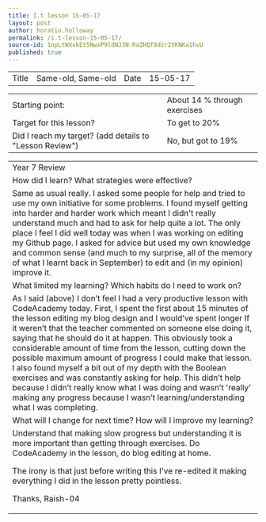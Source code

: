 ```yaml
---
title: I.t lesson 15-05-17
layout: post
author: horatio.holloway
permalink: /i.t-lesson-15-05-17/
source-id: 1npLtWXvkEt5NwxP9ldNJ3N-RaZHQf8dzr2VKNKa1hvU
published: true
---
```

<table>
  <tr>
    <td>Title</td>
    <td>Same-old, Same-old</td>
    <td>Date</td>
    <td>15-05-17
</td>
  </tr>
</table>


<table>
  <tr>
    <td>Starting point:</td>
    <td>About 14 % through exercises</td>
  </tr>
  <tr>
    <td>Target for this lesson?</td>
    <td>To get to 20%</td>
  </tr>
  <tr>
    <td>Did I reach my target? 
(add details to "Lesson Review")</td>
    <td>No, but got to 19%
</td>
  </tr>
</table>


<table>
  <tr>
    <td>Year 7 Review</td>
  </tr>
  <tr>
    <td>How did I learn? What strategies were effective? </td>
  </tr>
  <tr>
    <td>Same as usual really. I asked some people for help and tried to use my own initiative for some problems. I found myself getting into harder and harder work which meant I didn't really understand much and had to ask for help quite a lot. The only place I feel I did well today was when I was working on editing my Github page. I asked for advice but used my own knowledge and common sense (and much to my surprise, all of the memory of what I learnt back in September) to edit and (in my opinion) improve it.</td>
  </tr>
  <tr>
    <td>What limited my learning? Which habits do I need to work on? </td>
  </tr>
  <tr>
    <td>As I said (above) I don’t feel I had a very productive lesson with CodeAcademy today. First, I spent the first about 15 minutes of the lesson editing my blog design and I would’ve spent longer If it weren’t that the teacher commented on someone else doing it, saying that he should do it at happen. This obviously took a considerable amount of time from the lesson, cutting down the possible maximum amount of progress I could make that lesson. I also found myself a bit out of my depth with the Boolean exercises and was constantly asking for  help. This didn’t help because I didn’t really know what I was doing and wasn’t 'really’ making any progress because I wasn’t learning/understanding what I was completing.
</td>
  </tr>
  <tr>
    <td>What will I change for next time? How will I improve my learning?</td>
  </tr>
  <tr>
    <td>Understand that making slow progress but understanding it is more important than getting through exercises.
Do CodeAcademy in the lesson, do blog editing at home. 

The irony is that just before writing this I've re-edited it making everything I did in the lesson pretty pointless.

Thanks, Raish-04</td>
  </tr>
</table>


